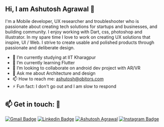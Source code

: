 ## Hi, I am Ashutosh Agrawal 👋

I'm a Mobile developer, UX researcher and troubleshooter who is passionate about creating tech solutions for startups and businesses, and building community. I enjoy working with Dart, css, photoshop and illustrator. In my spare time I love to work on creating UX solutions that inspire, UI / Web. I strive to create usable and polished products through passionate and deliberate design.

- 🔭 I’m currently studying at IIT Kharagpur                              
- 🌱 I’m currently learning Flutter
- 👯 I’m looking to collaborate on android dev project with AR/VR 
- 💬 Ask me about Architecture and design
- 📫 How to reach me: ashutosh@obitors.com
- ⚡ Fun fact: I don't go out and I am slow to respond

## :mailbox: Get in touch: 💬
[![Gmail Badge](https://img.shields.io/badge/-ashutosh@obitors.com-c14438?style=flat-square&logo=Gmail&logoColor=white)](mailto:ashutosh@obitors.com) [![Linkedin Badge](https://img.shields.io/badge/-obitors-blue?style=flat-square&logo=Linkedin&logoColor=white)](https://www.linkedin.com/in/obitors/) [![Ashutosh Agrawal](https://img.shields.io/badge/Website-Ashutosh-Agrawal)](https://ashutoshagrawal.in) [![Instagram Badge](https://img.shields.io/badge/-obitors-3f729b?style=flat-square&logo=Instagram&logoColor=white)](https://www.instagram.com/obitors/)
